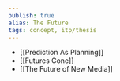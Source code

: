 ```yaml
---
publish: true
alias: The Future
tags: concept, itp/thesis
---
```

- [[Prediction As Planning]]
- [[Futures Cone]]
- [[The Future of New Media]]

